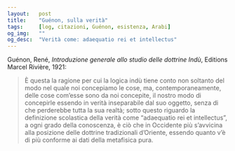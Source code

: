 ```yaml
---
layout:   post
title:    "Guénon, sulla verità"
tags:     [log, citazioni, Guénon, esistenza, Arabi]
og_img:   ""
og_desc:  "Verità come: adaequatio rei et intellectus"
---
```


<span class="autore">Guénon, René</span>,
<i>Introduzione generale allo studio delle dottrine Indù</i>,
Editions Marcel Rivière, 1921:

<blockquote class="giustificato">

È questa la ragione per cui la logica indù tiene conto non soltanto del modo nel quale noi concepiamo le cose, ma, contemporaneamente, delle cose com’esse sono da noi concepite, il nostro modo di concepirle essendo in verità inseparabile dal suo oggetto, senza di che perderebbe tutta la sua realtà; sotto questo riguardo la definizione scolastica della verità come “adaequatio rei et intellectus”, a ogni grado della conoscenza, è ciò che in Occidente più s’avvicina alla posizione delle dottrine tradizionali d’Oriente, essendo quanto v’è di più conforme ai dati della metafisica pura.

</blockquote>
